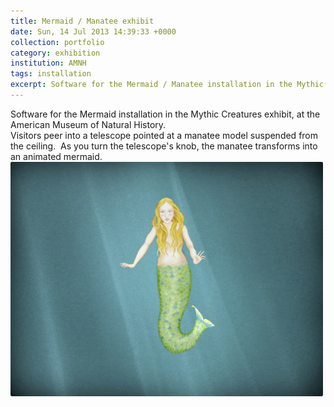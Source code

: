 ```yaml
---
title: Mermaid / Manatee exhibit
date: Sun, 14 Jul 2013 14:39:33 +0000
collection: portfolio
category: exhibition
institution: AMNH
tags: installation
excerpt: Software for the Mermaid / Manatee installation in the Mythic Creatures. <br /><img src="/images/portfolio/mythic-creatures.png">
---
```

Software for the Mermaid installation in the Mythic Creatures exhibit, at the American Museum of Natural History.  
Visitors peer into a telescope pointed at a manatee model suspended from the ceiling.  As you turn the telescope's knob, the manatee transforms into an animated mermaid.  
<img src="/images/portfolio/mythic-creatures.png">